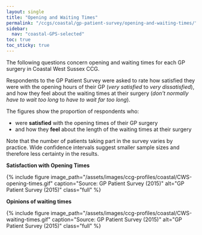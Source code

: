 ```yaml
---
layout: single
title: "Opening and Waiting Times"
permalink: "/ccgs/coastal/gp-patient-survey/opening-and-waiting-times/"
sidebar:
  nav: "coastal-GPS-selected"
toc: true
toc_sticky: true
---
```


The following questions concern opening and waiting times for each GP surgery in Coastal West Sussex CCG.

Respondents to the GP Patient Survey were asked to rate how satisfied they were with the opening hours of their GP (*very satisfied* to *very dissatisfied*), and how they feel about the waiting times at their surgery (*don't normally have to wait too long* to *have to wait far too long*).

The figures show the proportion of respondents who:

- were **satisfied** with the opening times of their GP surgery
- and how they **feel** about the length of the waiting times at their surgery

Note that the number of patients taking part in the survey varies by practice. Wide confidence intervals suggest smaller sample sizes and therefore less certainty in the results.

**Satisfaction with Opening Times**

{% include figure image_path="/assets/images/ccg-profiles/coastal/CWS-opening-times.gif" caption="Source: GP Patient Survey (2015)" alt="GP Patient Survey (2015)" class="full" %}

**Opinions of waiting times**

{% include figure image_path="/assets/images/ccg-profiles/coastal/CWS-waiting-times.gif" caption="Source: GP Patient Survey (2015)" alt="GP Patient Survey (2015)" class="full" %}
